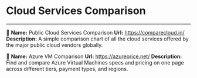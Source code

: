 # Cloud Services Comparison
---

🔗
**Name:** Public Cloud Services Comparison
**Url:** https://comparecloud.in/
**Description:** A simple comparison chart of all the cloud services offered by the major public cloud vendors globally.

🔗
**Name:** Azure VM Comparison
**Url:** https://azureprice.net/
**Description:** Find and compare Azure Virtual Machines specs and pricing on one page across different tiers, payment types, and regions.